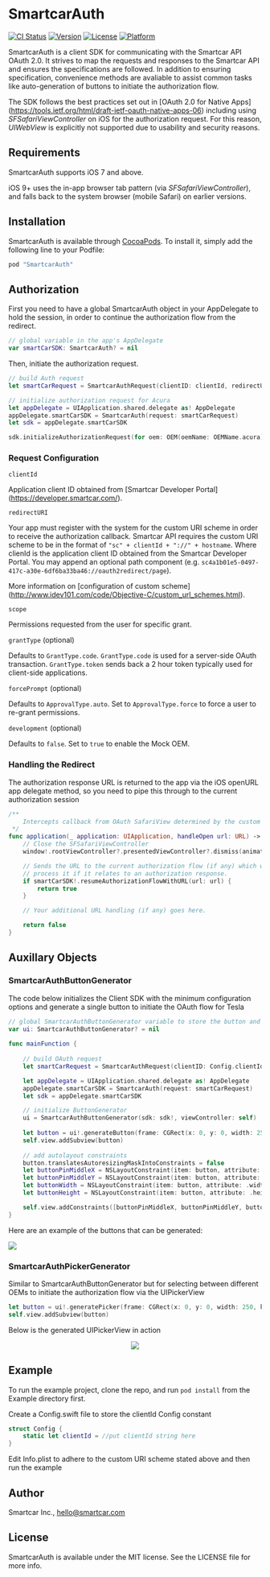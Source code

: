 # SmartcarAuth

[![CI Status](https://img.shields.io/travis/smartcar/ios-sdk.svg?style=flat)](https://travis-ci.com/smartcar/ios-sdk/)
[![Version](https://img.shields.io/cocoapods/v/SmartCarOAuthSDK.svg?style=flat)](http://cocoapods.org/pods/SmartCarOAuthSDK)
[![License](https://img.shields.io/cocoapods/l/SmartCarOAuthSDK.svg?style=flat)](http://cocoapods.org/pods/SmartCarOAuthSDK)
[![Platform](https://img.shields.io/cocoapods/p/SmartCarOAuthSDK.svg?style=flat)](http://cocoapods.org/pods/SmartCarOAuthSDK)

SmartcarAuth is a client SDK for communicating with the Smartcar API OAuth 2.0. It strives to map the requests and responses to the Smartcar API and ensures the specifications are followed. In addition to ensuring specification, convenience methods are avaliable to assist common tasks like auto-generation of buttons to initiate the authorization flow.

The SDK follows the best practices set out in [OAuth 2.0 for Native Apps] (https://tools.ietf.org/html/draft-ietf-oauth-native-apps-06) including using _SFSafariViewController_ on iOS for the authorization request. For this reason, _UIWebView_ is explicitly not supported due to usability and security reasons.

## Requirements

SmartcarAuth supports iOS 7 and above.

iOS 9+ uses the in-app browser tab pattern (via _SFSafariViewController_), and falls back to the system browser (mobile Safari) on earlier versions.

## Installation

SmartcarAuth is available through [CocoaPods](http://cocoapods.org). To install
it, simply add the following line to your Podfile:

```ruby
pod "SmartcarAuth"
```

## Authorization

First you need to have a global SmartcarAuth object in your AppDelegate to hold the session, in order to continue the authorization flow from the redirect.

```swift
// global variable in the app's AppDelegate
var smartCarSDK: SmartcarAuth? = nil
```

Then, initiate the authorization request.

```swift
// build Auth request
let smartCarRequest = SmartcarAuthRequest(clientID: clientId, redirectURI: redirectURI, scope: scope)

// initialize authorization request for Acura
let appDelegate = UIApplication.shared.delegate as! AppDelegate
appDelegate.smartCarSDK = SmartcarAuth(request: smartCarRequest)
let sdk = appDelegate.smartCarSDK

sdk.initializeAuthorizationRequest(for oem: OEM(oemName: OEMName.acura), viewController: viewController)
```

### Request Configuration

`clientId`

Application client ID obtained from [Smartcar Developer Portal] (https://developer.smartcar.com/).

`redirectURI`

Your app must register with the system for the custom URI scheme in order to receive the authorization callback. Smartcar API requires the custom URI scheme to be in the format of `"sc" + clientId + "://" + hostname`. Where clienId is the application client ID obtained from the Smartcar Developer Portal. You may append an optional path component (e.g. `sc4a1b01e5-0497-417c-a30e-6df6ba33ba46://oauth2redirect/page`).

More information on [configuration of custom scheme] (http://www.idev101.com/code/Objective-C/custom_url_schemes.html).

`scope`

Permissions requested from the user for specific grant.

`grantType` (optional)

Defaults to `GrantType.code`. `GrantType.code` is used for a server-side OAuth transaction. `GrantType.token` sends back a 2 hour token typically used for client-side applications.

`forcePrompt` (optional)

Defaults to `ApprovalType.auto`. Set to `ApprovalType.force` to force a user to re-grant permissions.

`development` (optional)

Defaults to `false`. Set to `true` to enable the Mock OEM.

### Handling the Redirect

The authorization response URL is returned to the app via the iOS openURL app delegate method, so you need to pipe this through to the current authorization session

```swift
/**
	Intercepts callback from OAuth SafariView determined by the custom URI
 */
func application(_ application: UIApplication, handleOpen url: URL) -> Bool {
    // Close the SFSafariViewController
    window!.rootViewController?.presentedViewController?.dismiss(animated: true , completion: nil)

    // Sends the URL to the current authorization flow (if any) which will
    // process it if it relates to an authorization response.
    if smartCarSDK!.resumeAuthorizationFlowWithURL(url: url) {
        return true
    }

    // Your additional URL handling (if any) goes here.

    return false
}
```

## Auxillary Objects

### SmartcarAuthButtonGenerator

The code below initializes the Client SDK with the minimum configuration options and generate a single button to initiate the OAuth flow for Tesla

```swift
// global SmartcarAuthButtonGenerator variable to store the button and action
var ui: SmartcarAuthButtonGenerator? = nil
    
func mainFunction {
    
    // build OAuth request
    let smartCarRequest = SmartcarAuthRequest(clientID: Config.clientId, redirectURI: "sc" + Config.clientId + "://page", scope: ["read_vehicle_info", "read_odometer"])

    let appDelegate = UIApplication.shared.delegate as! AppDelegate
    appDelegate.smartCarSDK = SmartcarAuth(request: smartCarRequest)
    let sdk = appDelegate.smartCarSDK

    // initialize ButtonGenerator
    ui = SmartcarAuthButtonGenerator(sdk: sdk!, viewController: self)
    
    let button = ui!.generateButton(frame: CGRect(x: 0, y: 0, width: 250, height: 50), for: OEM(oemName: OEMName.acura))
    self.view.addSubview(button)
    
    // add autolayout constraints
    button.translatesAutoresizingMaskIntoConstraints = false
    let buttonPinMiddleX = NSLayoutConstraint(item: button, attribute: .centerX, relatedBy: .equal, toItem: self.view, attribute: .centerX, multiplier: 1.0, constant: 0)
    let buttonPinMiddleY = NSLayoutConstraint(item: button, attribute: .centerY, relatedBy: .equal, toItem: self.view, attribute: .centerY, multiplier: 1.5, constant: 0)
    let buttonWidth = NSLayoutConstraint(item: button, attribute: .width, relatedBy: .equal, toItem: nil, attribute: .notAnAttribute, multiplier: 1, constant: 250)
    let buttonHeight = NSLayoutConstraint(item: button, attribute: .height, relatedBy: .equal, toItem: nil, attribute: .notAnAttribute, multiplier: 1, constant: 50)

    self.view.addConstraints([buttonPinMiddleX, buttonPinMiddleY, buttonWidth, buttonHeight])
}
```

Here are an example of the buttons that can be generated: 

![](Example/Assets.xcassets/buttons.png)

### SmartcarAuthPickerGenerator

Similar to SmartcarAuthButtonGenerator but for selecting between different OEMs to initiate the authorization flow via the UIPickerView

```swift
let button = ui!.generatePicker(frame: CGRect(x: 0, y: 0, width: 250, height: 50))
self.view.addSubview(button)
```

Below is the generated UIPickerView in action

<p align="center">
  <img src="Example/Assets.xcassets/picker.png"/>
</p>

## Example

To run the example project, clone the repo, and run `pod install` from the Example directory first.

Create a Config.swift file to store the clientId Config constant

```swift
struct Config {
    static let clientId = //put clientId string here
}
```

Edit Info.plist to adhere to the custom URI scheme stated above and then run the example

## Author

Smartcar Inc., hello@smartcar.com

## License

SmartcarAuth is available under the MIT license. See the LICENSE file for more info.

